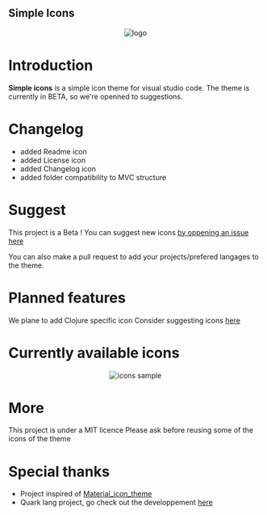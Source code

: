 
## Simple Icons

<p align="center"><img src="https://raw.githubusercontent.com/Comdec35000/Simple-Icons/master/LOGO.png" alt="logo"></p>

# Introduction
**Simple icons** is a simple icon theme for visual studio code. The theme is currently in BETA, so we're openned to suggestions.


# Changelog

+ added Readme icon
+ added License icon
+ added Changelog icon
+ added folder compatibility to MVC structure

# Suggest

This project is a Beta ! You can suggest new icons [by oppening an issue here](https://github.com/Comdec35000/Simple-Icons/issues/new)

You can also make a pull request to add your projects/prefered langages to the theme.


# Planned features

We plane to add Clojure specific icon
Consider suggesting icons [here](#Suggest)


# Currently available icons

<p align="center"><img src="https://raw.githubusercontent.com/Comdec35000/Simple-Icons/master/assets/sample.png" alt="icons sample"></p>


# More

This project is under a MIT licence 
Please ask before reusing some of the icons of the theme

# Special thanks

- Project inspired of [Material_icon_theme](https://marketplace.visualstudio.com/items?itemName=PKief.material-icon-theme)
- Quark lang project, go check out the developpement [here](https://github.com/quark-lang/quark)